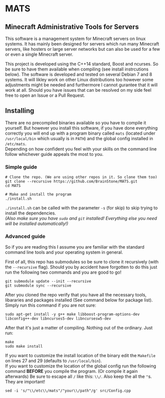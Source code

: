 # MATS
## Minecraft Administrative Tools for Servers

This software is a management system for Minecraft servers on linux systems. It has mainly been designed for servers which run many Minecraft servers, like
hosters or large server networks but can also be used for a few or even a single Minecraft server.

This project is developed using the C++14 standard, Boost and ncurses. So be sure to have them available when compiling (see install instrcutions below). The
software is developed and tested on several Debian 7 and 8 systems. It will likley work on other Linux distributions too however some adjustments might be
needed and furthermore I cannot gurantee that it will work at all. Should you have issues that can be resolved on my side feel free to open an Issue or a Pull
Request.

## Installing

There are no precompiled binaries available so you have to compile it yourself. But however you install this software, if you have done everything correctly you
will end up with a program binary called `mats` (located under `/usr/local/bin` which usually is in `PATH`) and the global config installed in `/etc/mats`.  
Depending on how confident you feel with your skills on the command line follow whichever guide appeals the most to you.

### Simple guide

    # Clone the repo. (We are using other repos in it. So clone them too)
    git clone --recursive https://github.com/BrainStone/MATS.git
    cd MATS
    
    # Make and install the program
    ./install.sh

`./install.sh` can be called with the parameter `-s` (for skip) to skip trying to install the dependencies.  
*(Also make sure you have `sudo` and `git` installed! Everything else you need will be installed automatically!)*

### Advanced guide

So if you are reading this I assume you are familiar with the standard command line tools and your operating system in general.

First of all, this repo has submodules so be sure to clone it recursively (with the `--recursive` flag). Should you by accident have forgotten to do this just
run the following two commands and you are good to go!

    git submodule update --init --recursive
    git submodule sync --recursive

After you cloned the repo verify that you have all the necessary tools, libararies and packages installed (See command below for package list). Simply run this
command if you are not sure:

    sudo apt-get install -y g++ make libboost-program-options-dev libconfig++-dev libncurses5-dev libncursesw5-dev

After that it's just a matter of compiling. Nothing out of the ordinary. Just run:

    make
    sudo make install

If you want to customize the install location of the binary edit the `Makefile` on lines 27 and 29 (defaults to `/usr/local/bin`).  
If you want to customize the location of the global config run the following command **BEFORE** you compile the program. (Or compile it again afterwards) Be
sure to escape all `/` like this: `\\/`. Also keep the all the `"`s. They are important!

    sed -i 's/"\\/etc\\/mats"/"your\\/path"/g' src/Config.cpp
